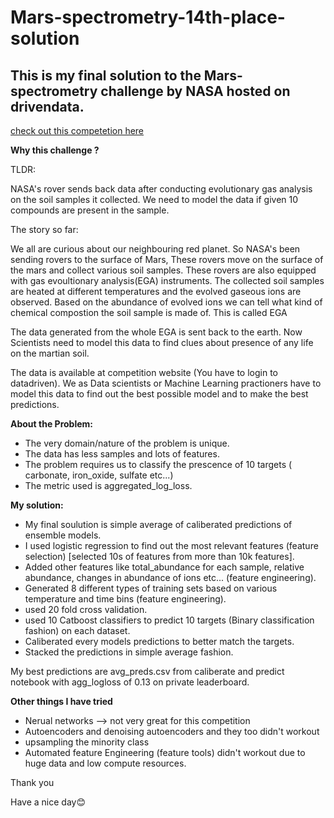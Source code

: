 # Mars-spectrometry-14th-place-solution
## This is my final solution to the Mars-spectrometry challenge by NASA hosted on drivendata.
[check out this competetion here](https://www.drivendata.org/competitions/93/nasa-mars-spectrometry/)


**Why this challenge ?**

TLDR:

NASA's rover sends back data after conducting evolutionary gas analysis on the soil samples it collected. We need to model the data if given 10 compounds are present
in the sample.

The story so far:

We all are curious about our neighbouring red planet.
So NASA's been sending rovers to the surface of Mars, These rovers move on the surface of the mars and collect various soil samples.
These rovers are also equipped with gas evoultionary analysis(EGA) instruments.
The collected soil samples are heated at different temperatures and the evolved gaseous ions are observed. Based on the abundance of evolved ions we can tell what kind of chemical compostion the soil sample is made of. This is called EGA

The data generated from the whole EGA is sent back to the earth. Now Scientists need to model this data to find clues about presence of any life on the martian soil.

The data is available at competition website (You have to login to datadriven).
We as Data scientists or Machine Learning practioners have to model this data to find out the best possible model and to make the best predictions.


**About the Problem:**
- The very domain/nature of the problem is unique.
- The data has less samples and lots of features.
- The problem requires us to classify the prescence of 10 targets ( carbonate, iron_oxide, sulfate etc...)
- The metric used is aggregated_log_loss.


**My solution:**
- My final soulution is simple average of caliberated predictions of ensemble models.
- I used logistic regression to find out the most relevant features (feature selection) [selected 10s of features from more than 10k features].
- Added other features like total_abundance for each sample, relative abundance, changes in abundance of ions etc... (feature engineering).
- Generated 8 different types of training sets based on various temperature and time bins (feature engineering).
- used 20 fold cross validation.
- used 10 Catboost classifiers to predict 10 targets (Binary classification fashion) on each dataset.
- Caliberated every models predictions to better match the targets.
- Stacked the predictions in simple average fashion.

My best predictions are avg_preds.csv from caliberate and predict notebook with agg_logloss of 0.13 on private leaderboard.

**Other things I have tried**
- Nerual networks --> not very great for this competition
- Autoencoders and denoising autoencoders and they too didn't workout
- upsampling the minority class
- Automated feature Engineering (feature tools) didn't workout due to huge data and low compute resources.



Thank you 

Have a nice day😊
